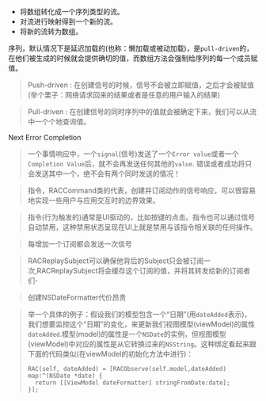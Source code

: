 - 将数组转化成一个序列类型的流。
- 对流进行映射得到一个新的流。
- 将新的流转为数组。

序列，默认情况下是延迟加载的(也称：懒加载或被动加载)，是`pull-driven`的，在他们被生成的时候就会提供确切的值，而数组方法会强制给序列的每一个成员赋值。



> Push-driven : 在创建信号的时候，信号不会被立即赋值，之后才会被赋值(举个栗子：网络请求回来的结果或者是任意的用户输入的结果)

> Pull-driven : 在创建信号的同时序列中的值就会被确定下来，我们可以从流中一个个地查询值。



Next Error Completion

> 一个事情响应中，一个`signal`(信号)发送了一个`Error value`或者一个`Completion Value`后，就不会再发送任何其他的`value`. 错误或者成功将只会发送其中一个，绝不会有两个同时发送的情况！



> 指令，RACCommand类的代表，创建并订阅动作的信号响应，可以很容易地实现一些用户与应用交互时的边界效果。

> 指令(行为触发的)通常是UI驱动的，比如按键的点击。指令也可以通过信号自动禁用，这种禁用状态呈现在UI上就是禁用与该指令相关联的任何操作。



> 每增加一个订阅都会发送一次信号



> RACReplaySubject可以确保他背后的Subject只会被订阅一次,RACReplaySubject将会缓存这个订阅的值，并将其转发给新的订阅者们-



> 创建NSDateFormatter代价昂贵



>  举一个具体的例子：假设我们的模型包含一个“日期”(用`dateAdded`表示)，我们想要监控这个“日期”的变化，来更新我们视图模型(viewModel)的属性`dateAdded`.模型(model)的属性是一个`NSDate`的实例，但视图模型(viewModel)中对应的属性是从它转换过来的`NSString`。这种绑定看起来跟下面的代码类似(在viewModel的初始化方法中进行)：
>
> ```
> RAC(self, dateAdded) = [RACObserve(self.model,dateAdded) map:^(NSDate *date) {
> 	return [[ViewModel dateFormatter] stringFromDate:date];
> }];
> ```



